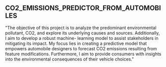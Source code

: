 ## CO2_EMISSIONS_PREDICTOR_FROM_AUTOMOBILES

"The objective of this project is to analyze the predominant environmental pollutant, CO2, and explore its underlying causes and sources. Additionally, I aim to develop a robust machine- learning model to assist stakeholders in mitigating its impact. My focus lies in creating a predictive model that empowers automobile designers to forecast CO2 emissions resulting from feature modifications. Furthermore, I aim to provide consumers with insights into the environmental consequences of their vehicle choices."

